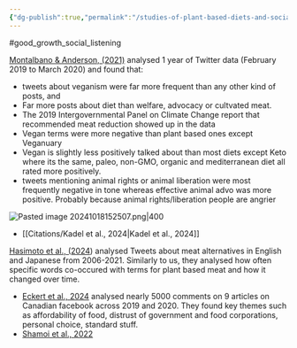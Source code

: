 ```yaml
---
{"dg-publish":true,"permalink":"/studies-of-plant-based-diets-and-social-media/","tags":["#good_growth_social_listening"],"created":"2025-10-23T17:42:42.772+01:00","updated":"2025-10-23T18:06:08.639+01:00"}
---
```


#good_growth_social_listening 

[Montalbano & Anderson, (2021)](https://faunalytics.org/twitter-trends/)  analysed 1 year of Twitter data (February 2019 to March 2020) and found that: 
- tweets about veganism were far more frequent than any other kind of posts, and
- Far more posts about diet than welfare, advocacy or cultvated meat.
- The 2019 Intergovernmental Panel on Climate Change report that recommended meat reduction showed up in the data
- Vegan terms were more negative than plant based ones except Veganuary
- Vegan is slightly less positively talked about than most diets except Keto where its the same, paleo, non-GMO, organic and mediterranean diet all rated more positively.
- tweets mentioning animal rights or animal liberation were most frequently negative in tone whereas effective animal advo was more positive. Probably because animal rights/liberation people are angrier

![Pasted image 20241018152507.png|400](/img/user/Pasted%20image%2020241018152507.png)

- [[Citations/Kadel et al., 2024\|Kadel et al., 2024]]

[Hasimoto et al., (2024](https://www.nature.com/articles/s41599-024-03766-z.pdf)) analysed Tweets about meat alternatives in English and Japanese from 2006-2021. Similarly to us, they analysed how often specific words co-occured with terms for plant based meat and how it changed over time.

- [Eckert et al., 2024](https://scholar.google.com/scholar_url?url=https://www.frontiersin.org/journals/sustainable-food-systems/articles/10.3389/fsufs.2024.1397004/full&hl=en&sa=T&oi=gsb&ct=res&cd=0&d=14383845255593384863&ei=x6ASZ9z6IbO26rQP8vnRoQQ&scisig=AFWwaeYodX5BPhFEdyLMD94PEw9m) analysed nearly 5000 comments on 9 articles on Canadian facebook across 2019 and 2020. They found key themes such as affordability of food, distrust of government and food corporations, personal choice, standard stuff.
- [Shamoi et al., 2022](https://peerj.com/articles/cs-1149.pdf) 
